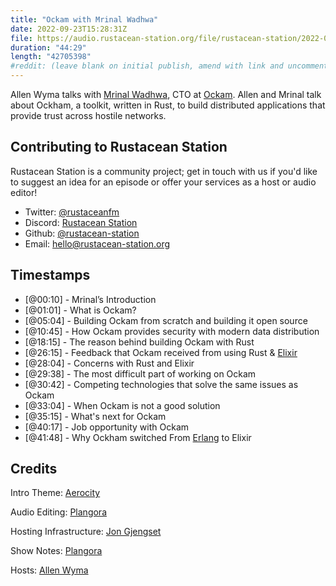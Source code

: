 ```yaml
---
title: "Ockam with Mrinal Wadhwa"
date: 2022-09-23T15:28:31Z
file: https://audio.rustacean-station.org/file/rustacean-station/2022-09-23-mrinal-wadhwa.mp3
duration: "44:29"
length: "42705398"
#reddit: (leave blank on initial publish, amend with link and uncomment this line after Reddit thread has been posted)
---
```

Allen Wyma talks with [Mrinal Wadhwa](https://twitter.com/mrinal), CTO at [Ockam](https://www.ockam.io/). Allen and Mrinal talk about Ockham, a toolkit, written in Rust, to build distributed applications that provide trust across hostile networks.

## Contributing to Rustacean Station

Rustacean Station is a community project; get in touch with us if you'd like to suggest an idea for an episode or offer your services as a host or audio editor!

- Twitter: [@rustaceanfm](https://twitter.com/rustaceanfm)
- Discord: [Rustacean Station](https://discord.gg/cHc3Gyc)
- Github: [@rustacean-station](https://github.com/rustacean-station/)
- Email: [hello@rustacean-station.org](mailto:hello@rustacean-station.org)

## Timestamps 
- [@00:10] - Mrinal’s Introduction
- [@01:01] - What is Ockam?
- [@05:04] - Building Ockam from scratch and building it open source
- [@10:45] - How Ockam provides security with modern data distribution
- [@18:15] - The reason behind building Ockam with Rust
- [@26:15] - Feedback that Ockam received from using Rust & [Elixir](https://elixir-lang.org/)
- [@28:04] - Concerns with Rust and Elixir
- [@29:38] - The most difficult part of working on Ockam
- [@30:42] - Competing technologies that solve the same issues as Ockam
- [@33:04] - When Ockam is not a good solution
- [@35:15] - What's next for Ockam
- [@40:17] - Job opportunity with Ockam
- [@41:48] - Why Ockham switched From [Erlang](https://www.erlang.org/) to Elixir

## Credits
Intro Theme: [Aerocity](https://twitter.com/AerocityMusic)

Audio Editing: [Plangora](https://twitter.com/plangora)

Hosting Infrastructure: [Jon Gjengset](https://twitter.com/jonhoo/)

Show Notes: [Plangora](https://twitter.com/plangora)

Hosts: [Allen Wyma](https://twitter.com/allenwyma)
